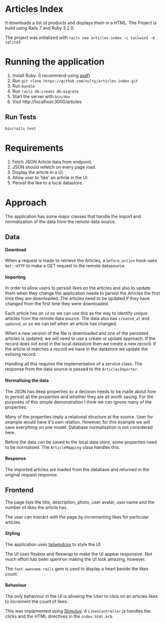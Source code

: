 # Articles Index

It downloads a list of products and displays them in a HTML. The Project is build using Rails 7 and Ruby 3.2.0. 


The project was initialized with `rails new articles-index -c tailwind -d sqlite3`

# Running the application

1. Install Ruby. (I recommend using [asdf](https://github.com/asdf-vm/asdf))
2. Run `git clone https://github.com/nulty/articles-index.git`
3. Run `bundle`
4. Run `rails db:create db:migrate`
5. Start the server with `bin/dev`
6. Visit http://localhost:3000/articles

## Run Tests

`bin/rails test`

# Requirements

1. Fetch JSON Article data from endpoint.
2. JSON should refetch on every page load.
3. Display the article in a UI.
4. Allow user to 'like' an article in the UI.
5. Persist the like to a local datastore.

# Approach

The application has some major classes that handle the import and normalization of the data from the remote data source.

## Data

#### Download

When a request is made to retrieve the Articles, a `before_action` hook uses `Net::HTTP` to make a GET request to the remote datasource.

#### Importing
In order to allow users to persisit likes on the articles and also to update them when they change the application needs to persist the Articles the first time they are downloaded. The articles need to be updated if they have changed from the first time they were downloaded.

Each article has an `id` so we can use this as the way to identify unique articles from the remote data source. The data also has `created_at` and `updated_at` so we can tell when an article has changed.

When a new version of the file is downloaded and one of the persisted articles is updated, we will need to use a create or update approach. If the record does not exist in the local datastore then we create a new record. If the article id matches a record we have in the datastore we update the exitsing record.

Handling all this requires the implementation of a service class. The response from the data source is passed to the `ArticlesImporter`.

#### Normalising the data

The JSON has deep properties so a decision needs to be made about how to persist all the properties and whether they are all worth saving. For the purposes of this simple demonstration I think we can ignore many of the properties.

Many of the properties imply a relational structure at the source. User for example would have it's own relation. However, for this example we will save everything on one model. Database normalisation is not considered here.

Before the data can be saved to the local data store, some properties need to be normalised. The `ArticleMapping` class handles this.

#### Response
The imported articles are loaded from the database and returned in the original request response.


## Frontend

The page lists the title, description, photo, user avatar, user name and the number of likes the article has. 

The user can interact with the page by incrementing likes for particular articles.

#### Styling
The application uses [tailwindcss](https://tailwindcss.com/) to style the UI.

The UI uses flexbox and flexwrap to make the UI appear responsive. Not much effort has been spent on making the UI look amazing, however.

The `font-awesome-rails` gem is used to display a heart beside the likes count.

#### Behaviour
The only behaviour in the UI is allowing the User to click on an articles likes to increment the count of likes. 

This was implemented using [Stimulus](https://stimulus.hotwired.dev/). A `LikesController`.js handles the clicks and the HTML directives in the `index.html.erb`.


